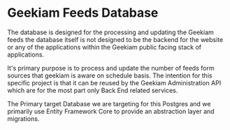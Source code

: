 # Geekiam Feeds Database

The database is designed for the processing and updating the Geekiam feeds the database itself is not designed to be 
the backend for the website or any of the applications within the Geekiam public facing stack of applications. 

It's primary purpose is to process and update the number of feeds form sources that geekiam is aware 
on schedule basis.   The intention for this specific project is that it can be reused by the Geekiam Administration API
which are for the most part only Back End related services.

The Primary target Database we are targeting for this Postgres and we primarily use Entity Framework Core to provide 
an abstraction layer and migrations.

